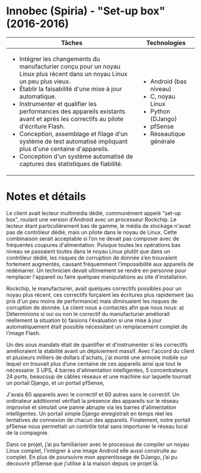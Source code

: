 # Innobec (Spiria) - "Set-up box" (2016-2016)

| Tâches | Technologies |
|--------|--------------|
| <ul><li>Intégrer les changements du manufacturier conçu pour un noyau Linux plus récent dans un noyau Linux un peu plus vieux.</li><li>Établir la faisabilité d'une mise à jour automatique.</li><li>Instrumenter et qualifier les performances des appareils existants avant et après les correctifs au pilote d'écriture Flash.</li><li>Conception, assemblage et filage d'un système de test automatisé impliquant plus d'une centaine d'appareils.</li><li>Conception d'un système automatisé de captures des statistiques de fiabilité.</li></ul> | <ul><li>Android (bas niveau)</li><li>C, noyau Linux</li><li>Python (DJango)</li><li>pfSense</li><li>Réseautique générale</li></ul> |

# Notes et détails

Le client avait lecteur multimédia dédié, communément appelé "set-up box", roulant une version d'Android avec un processeur Rockchip.
Le lecteur étant particulièrement bas de gamme, le média de stockage n'avait pas de contrôleur dédié, mais un pilote dans le noyau de Linux. Cette combinaison serait acceptable si l’on ne devait pas composer avec de fréquentes coupures d'alimentation. Puisque toutes les opérations bas niveau se passaient toutes dans le noyau Linux plutôt que dans un contrôleur dédié, les risques de corruption de donnée s’en trouvaient fortement augmentés, causant fréquemment l'impossibilité aux appareils de redémarrer. Un technicien devait ultimement se rendre en personne pour remplacer l'appareil ou faire quelques manipulations au site d'installation.

Rockchip, le manufacturier, avait quelques correctifs possibles pour un noyau plus récent, ces correctifs forçaient les écritures plus rapidement (au pris d'un peu moins de performance) mais diminuaient les risques de corruption de donnée. Le client nous a contactés afin que nous nous:
a) Déterminions si oui ou non le correctif du manufacturier améliorait réellement la situation b) faisions l'évaluation si une mise à jour automatiquement était possible nécessitant un remplacement complet de l'image Flash.

Un des sous mandats était de quantifier et d'instrumenter si les correctifs amélioraient la stabilité avant un déploiement massif. Avec l'accord du client et plusieurs milliers de dollars d'achats, j'ai monté une armoire mobile sur lequel on trouvait plus d’une centaine de ces appareils ainsi que tout le nécessaire:  3 UPS, 4 barres d'alimentation intelligentes, 5 concentrateurs 24 ports, beaucoup de câbles réseaux et une machine sur laquelle tournait un portail Django, et un portail pfSense,

J'avais 60 appareils avec le correctif et 60 autres sans le correctif. Un ordinateur additionnel vérifiait la présence des appareils sur le réseau improvisé et simulait une panne abrupte via les barres d'alimentation intelligentes. Un portail simple Django enregistrait en temps réel les tentatives de connexion de chacun des appareils. Finalement, notre portail pfSense nous permettait un contrôle total sans importuner le réseau local de la compagnie.

Dans ce projet, j’ai pu familiariser avec le processus de compiler un noyau Linux complet, l'intégrer à une image Android elle aussi construite au complet. En plus de poursuivre mon apprentissage de DJango, j’ai pu découvrir pfSense que j’utilise à la maison depuis ce projet là.

